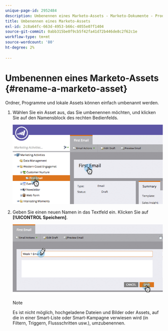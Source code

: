 ```yaml
---
unique-page-id: 2952484
description: Umbenennen eines Marketo-Assets - Marketo-Dokumente - Produktdokumentation
title: Umbenennen eines Marketo-Assets
exl-id: 2c8a64fc-663d-4953-b66c-4055e07f1404
source-git-commit: 0abb315be0f9cb5f42fa41d72b446de8c2f62c1e
workflow-type: tm+mt
source-wordcount: '80'
ht-degree: 2%

---
```


# Umbenennen eines Marketo-Assets {#rename-a-marketo-asset}

Ordner, Programme und lokale Assets können einfach umbenannt werden.

1. Wählen Sie ein Asset aus, das Sie umbenennen möchten, und klicken Sie auf den Namensblock des rechten Bedienfelds.

   ![](assets/image2015-4-10-17-19-48.png)

1. Geben Sie einen neuen Namen in das Textfeld ein. Klicken Sie auf **[!UICONTROL Speichern]**.

   ![](assets/image2015-4-10-17-3a19-3a33.png)

   >[!NOTE]
   >
   >Es ist nicht möglich, hochgeladene Dateien und Bilder oder Assets, auf die in einer Smart-Liste oder Smart-Kampagne verwiesen wird (in Filtern, Triggern, Flussschritten usw.), umzubenennen.
